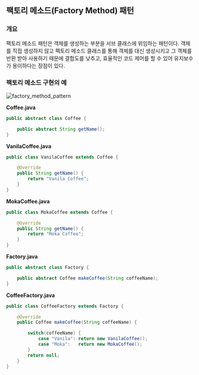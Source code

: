 ## 팩토리 메소드(Factory Method) 패턴

### 개요
팩토리 메소드 패턴은 객체를 생성하는 부분을 서브 클래스에 위임하는 패턴이다. 객체를 직접 생성하지 않고 팩토리 메소드 클래스를 통해 객체를 대신 생성시키고 그 객체를 반환 받아 사용하기 때문에 결합도를 낮추고, 효율적인 코드 제어를 할 수 있어 유지보수가 용이하다는 장점이 있다.

### 팩토리 메소드 구현의 예

![factory_method_pattern](https://user-images.githubusercontent.com/45558487/63327259-d0497180-c368-11e9-912b-b2d7de900506.png)

**Coffee.java**
```java
public abstract class Coffee {

    public abstract String getName();
}
```

**VanilaCoffee.java**
```java
public class VanilaCoffee extends Coffee {

    @Override
    public String getName() {
        return "Vanila Coffee";
    }
}
```

**MokaCoffee.java**
```java
public class MokaCoffee extends Coffee {

    @Override
    public String getName() {
        return "Moka Coffee";
    }
}
```

**Factory.java**
```java
public abstract class Factory {

    public abstract Coffee makeCoffee(String coffeeName);
}
```

**CoffeeFactory.java**
```java
public class CoffeeFactory extends Factory {

    @Override
    public Coffee makeCoffee(String coffeeName) {

        switch(coffeeName) {
            case "Vanila": return new VanilaCoffee();
            case "Moka":   return new MokaCoffee();
        }
        return null;
    }
}
```